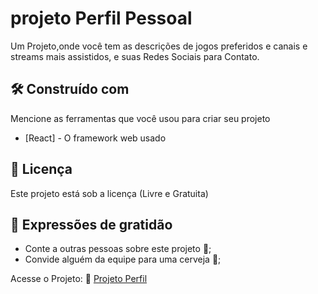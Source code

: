 # projeto Perfil Pessoal

Um Projeto,onde você tem as descrições de jogos preferidos e canais e streams mais assistidos, e suas Redes Sociais para Contato.

## 🛠️ Construído com

Mencione as ferramentas que você usou para criar seu projeto

* [React] - O framework web usado

## 📄 Licença

Este projeto está sob a licença (Livre e Gratuita) 

## 🎁 Expressões de gratidão

* Conte a outras pessoas sobre este projeto 📢;
* Convide alguém da equipe para uma cerveja 🍺;

 Acesse o Projeto: 🚀  <a href="https://perfil-git-master-danielrosadasilva.vercel.app/" target="_blank">Projeto Perfil</a>
